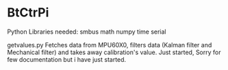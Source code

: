 # BtCtrPi

Python Libraries needed:
smbus
math
numpy 
time
serial


getvalues.py Fetches data from MPU60X0, filters data (Kalman filter and Mechanical filter) and takes away calibration's value.
Just started, Sorry for few documentation but i have just started.
